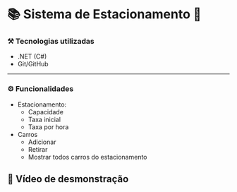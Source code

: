 # 📚 Sistema de Estacionamento 🚗


### **⚒️ Tecnologias utilizadas**

- .NET (C#)
- Git/GitHub
---

### ⚙️ Funcionalidades
* Estacionamento:
    - Capacidade 
    - Taxa inicial
    - Taxa por hora
* Carros  
    - Adicionar 
    - Retirar 
    - Mostrar todos carros do estacionamento

## 📸 Vídeo de desmonstração


